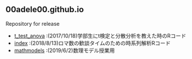 ## 00adele00.github.io

Repository for release

* [t_test_anova](https://00adele00.github.io/t_test_anova.html) :(2017/10/18)学部生にt検定と分散分析を教えた時のRコード
* [index](https://00adele00.github.io/index.html) :(2018/8/13)ロマ数の歓談タイムのための時系列解析Rコード
* [mathmodels](https://00adele00.github.io/mathmodels.html) :(2019/6/2)数理モデル授業用


